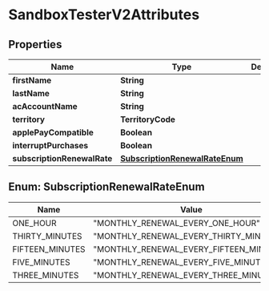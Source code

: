 

# SandboxTesterV2Attributes


## Properties

| Name | Type | Description | Notes |
|------------ | ------------- | ------------- | -------------|
|**firstName** | **String** |  |  [optional] |
|**lastName** | **String** |  |  [optional] |
|**acAccountName** | **String** |  |  [optional] |
|**territory** | **TerritoryCode** |  |  [optional] |
|**applePayCompatible** | **Boolean** |  |  [optional] |
|**interruptPurchases** | **Boolean** |  |  [optional] |
|**subscriptionRenewalRate** | [**SubscriptionRenewalRateEnum**](#SubscriptionRenewalRateEnum) |  |  [optional] |



## Enum: SubscriptionRenewalRateEnum

| Name | Value |
|---- | -----|
| ONE_HOUR | &quot;MONTHLY_RENEWAL_EVERY_ONE_HOUR&quot; |
| THIRTY_MINUTES | &quot;MONTHLY_RENEWAL_EVERY_THIRTY_MINUTES&quot; |
| FIFTEEN_MINUTES | &quot;MONTHLY_RENEWAL_EVERY_FIFTEEN_MINUTES&quot; |
| FIVE_MINUTES | &quot;MONTHLY_RENEWAL_EVERY_FIVE_MINUTES&quot; |
| THREE_MINUTES | &quot;MONTHLY_RENEWAL_EVERY_THREE_MINUTES&quot; |




